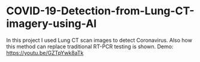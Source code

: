 # COVID-19-Detection-from-Lung-CT-imagery-using-AI
In this project I used Lung CT scan images to detect Coronavirus. Also how this method can replace traditional RT-PCR testing is shown. Demo: https://youtu.be/GZTpYwk8aTk

